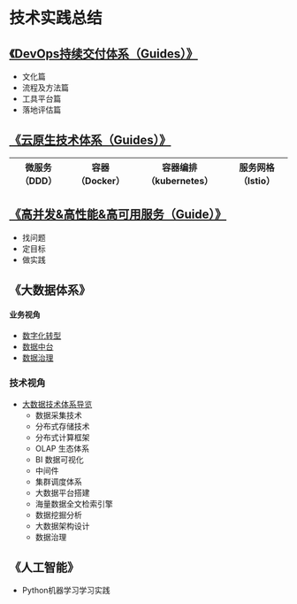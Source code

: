 # 技术实践总结

## [《DevOps持续交付体系（Guides）》](DevOps持续交付体系/DevOps持续交付体系（Guides）.md)
* 文化篇
* 流程及方法篇
* 工具平台篇
* 落地评估篇


## [《云原生技术体系（Guides）》](云原生技术体系/云原生技术体系（Guides）.md)
| 微服务（DDD） |    容器（Docker）     |  容器编排（kubernetes）  |服务网格（Istio）  |
|--------|---------------|--------|--------|

## [《高并发&高性能&高可用服务（Guide）》](高并发&高性能&高可用服务/高并发&高性能&高可用服务（Guide）.md)
* 找问题
* 定目标
* 做实践

## 《大数据体系》
#### 业务视角
* [数字化转型](大数据体系/业务视角/数字化转型/数字化转型.md)
* [数据中台](大数据体系/业务视角/数据中台/数据中台.md)
* [数据治理](大数据体系/业务视角/数据治理/数据治理.md)
### 技术视角
* [大数据技术体系导览](大数据体系/技术视角/大数据技术体系导览.md)
    * 数据采集技术
    * 分布式存储技术
    * 分布式计算框架
    * OLAP 生态体系
    * BI 数据可视化
    * 中间件
    * 集群调度体系
    * 大数据平台搭建
    * 海量数据全文检索引擎
    * 数据挖掘分析
    * 大数据架构设计
    * 数据治理


## 《人工智能》
* Python机器学习学习实践
